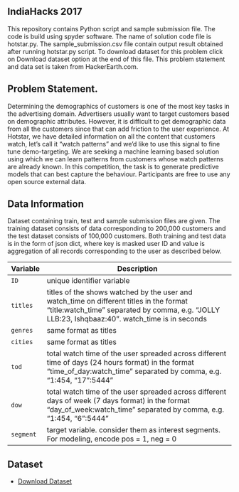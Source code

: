## IndiaHacks 2017
This repository contains Python script and sample submission file. The code is build using spyder software. The name of solution code file is hotstar.py. The  	sample_submission.csv file contain output result obtained after running hotstar.py script. To download dataset for this problem click on Download dataset option at the end of this file. This problem statement and data set is taken from HackerEarth.com.



## Problem Statement.

Determining the demographics of customers is one of the most key tasks in the advertising domain. Advertisers usually want to target customers based on demographic attributes. However, it is difficult to get demographic data from all the customers since that can add friction to the user experience.
At Hotstar, we have detailed information on all the content that customers watch, let’s call it “watch patterns” and we’d like to use this signal to fine tune demo-targeting. 
We are seeking a machine learning based solution using which we can learn patterns from customers whose watch patterns are already known. In this competition, the task is to generate predictive models that can best capture the behaviour. Participants are free to use any open source external data. 


## Data Information

Dataset containing train, test and sample submission files are given. The training dataset consists of data corresponding to 200,000 customers and the test dataset consists of 100,000 customers. Both training and test data is in the form of json dict, where key is masked user ID and value is aggregation of all records corresponding to the user as described below. 

| Variable | Description |
| --- | --- |
| `ID` | unique identifier variable |
| `titles` | titles of the shows watched by the user and watch_time on different titles in the format “title:watch_time” separated by comma, e.g. “JOLLY LLB:23, Ishqbaaz:40”. watch_time is in seconds |
| `genres` | same format as titles |
| `cities` | same format as titles |
| `tod` | total watch time of the user spreaded across different time of days (24 hours format) in the format “time_of_day:watch_time” separated by comma, e.g. “1:454, “17”:5444” |
| `dow` | total watch time of the user spreaded across different days of week (7 days format) in the format “day_of_week:watch_time” separated by comma, e.g. “1:454, “6”:5444” |
| `segment` | target variable. consider them as interest segments. For modeling, encode pos = 1, neg = 0 |
## Dataset
* [Download Dataset](https://he-s3.s3.amazonaws.com/media/hackathon/machine-learning-challenge-2/funding-successful-projects/3149def2-5-datafiles.zip)
